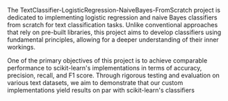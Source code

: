 The TextClassifier-LogisticRegression-NaiveBayes-FromScratch project is dedicated to implementing logistic regression and naive Bayes classifiers from scratch for text classification tasks. Unlike conventional approaches that rely on pre-built libraries, this project aims to develop classifiers using fundamental principles, allowing for a deeper understanding of their inner workings.

One of the primary objectives of this project is to achieve comparable performance to scikit-learn's implementations in terms of accuracy, precision, recall, and F1 score. Through rigorous testing and evaluation on various text datasets, we aim to demonstrate that our custom implementations yield results on par with scikit-learn's classifiers
